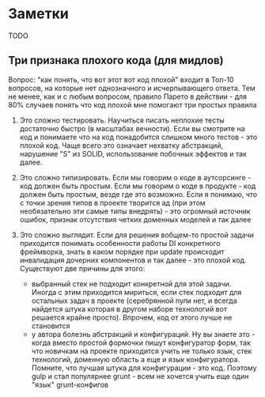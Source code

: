 # Заметки

TODO

## Три признака плохого кода (для мидлов)

Вопрос: "как понять, что вот этот вот код плохой" входит в Топ-10 вопросов, на которые нет однозначного и исчерпывающего ответа. Тем не менее, как и с любым вопросом, правило Парето в действии - для 80% случаев понять что код плохой мне помогают три простых правила

1. Это сложно тестировать. Научиться писать неплохие тесты достаточно быстро (в масштабах вечности). Если вы смотрите на код и понимаете что на код понадобится слишком много тестов - это плохой код. Чаще всего это означает нехватку абстракций, нарушение "S" из SOLID, использование побочных эффектов и так далее.

2. Это сложно типизировать. Если мы говорим о коде в аутсорсинге - код должен быть простым. Если мы говорим о коде в продукте - код должен быть простым, везде где это возможно. Если я понимаю, что с точки зрения типов в проекте творится ад (при этом необязательно эти самые типы внедрять) - это огромный источник ошибок, признак отсутствия четких доменных моделей и так далее

3. Это сложно выглядит. Если для решения вобщем-то простой задачи приходится понимать особенности работы DI конкретного фреймворка, знать в каком порядке при update происходит инвалидация дочерних компонентов и так далее - это плохой код. Существуют две причины для этого:
   - выбранный стек не подходит конкретной для этой задачи. Иногда с этим приходится мириться, если стек подходит для остальных задач в проекте (серебрянной пули нет, и всегда найдется штука которая в другом наборе технологий вот решается крайне просто). Впрочем, код от этого лучше не становится
   - у автора болезнь абстракций и конфигураций. Ну вы знаете это - когда вместо простой формочки пишут конфигуратор форм, так что новичкам на проекте приходится учить не только язык, стек технологий, доменную область а еще и язык конфигуратора. Помните, что лучшая штука для конфигурации - это код. Поэтому gulp и стал популярнее grunt - всем не хочется учить еще один "язык" grunt-конфигов

